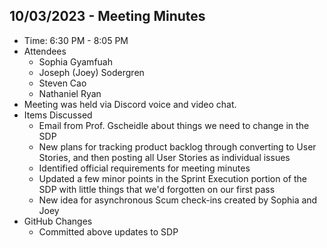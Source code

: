 ## 10/03/2023 - Meeting Minutes

- Time: 6:30 PM - 8:05 PM
- Attendees
    - Sophia Gyamfuah
    - Joseph (Joey) Sodergren
    - Steven Cao
    - Nathaniel Ryan
- Meeting was held via Discord voice and video chat.
- Items Discussed
    - Email from Prof. Gscheidle about things we need to change in the SDP
    - New plans for tracking product backlog through converting to User Stories, and then posting all User Stories as individual issues
    - Identified official requirements for meeting minutes
    - Updated a few minor points in the Sprint Execution portion of the SDP with little things that we'd forgotten on our first pass
    - New idea for asynchronous Scum check-ins created by Sophia and Joey
- GitHub Changes
    - Committed above updates to SDP